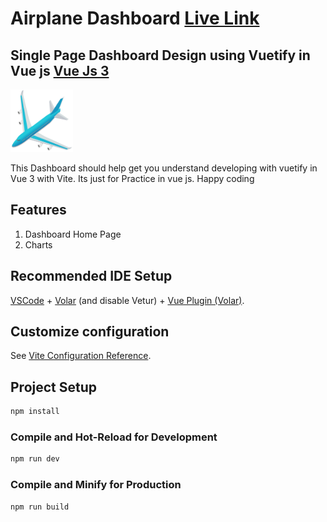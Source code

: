 # Airplane Dashboard [Live Link](airplane-dashboard.surge.sh)

## Single Page Dashboard Design using Vuetify in Vue js [Vue Js 3](https://vuejs.org/)

<a href="" target="_blank"><img src="src/assets/plane1.png" alt="Airplane" height="100" width="100"></a>

<p>
This Dashboard  should help get you understand developing with vuetify in  Vue 3 with  Vite.
Its just for Practice in vue js.  Happy coding
</p>

## Features

1. Dashboard Home Page
2. Charts

## Recommended IDE Setup

[VSCode](https://code.visualstudio.com/) + [Volar](https://marketplace.visualstudio.com/items?itemName=Vue.volar) (and disable Vetur) + [ Vue Plugin (Volar)](https://marketplace.visualstudio.com/items?itemName=Vue.vscode-typescript-vue-plugin).

## Customize configuration

See [Vite Configuration Reference](https://vitejs.dev/config/).

## Project Setup

```sh
npm install
```

### Compile and Hot-Reload for Development

```sh
npm run dev
```

### Compile and Minify for Production

```sh
npm run build
```

